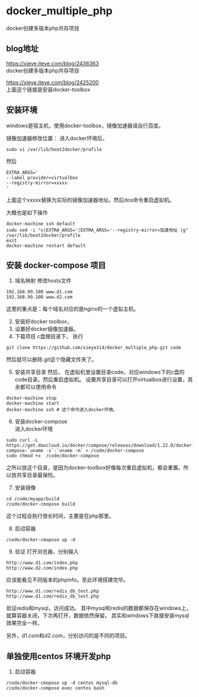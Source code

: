 # docker_multiple_php
docker创建多版本php共存项目

## blog地址

https://xieye.iteye.com/blog/2436363  
docker创建多版本php共存项目

https://xieye.iteye.com/blog/2425200  
上面这个链接是安装docker-toolbox

## 安装环境
windows是宿主机，使用docker-toolbox，镜像加速器请自行百度。

镜像加速器修改位置：
进入docker环境后，

    sudo vi /var/lib/boot2docker/profile

然后

    EXTRA_ARGS='
    --label provider=virtualbox
    --registry-mirror=xxxxx
    '

上面这个xxxxx替换为实际的镜像加速器地址。然后dos命令重启虚拟机。

大概也是如下操作

    docker-machine ssh default 
    sudo sed -i "s|EXTRA_ARGS='|EXTRA_ARGS='--registry-mirror=加速地址 |g" /var/lib/boot2docker/profile 
    exit 
    docker-machine restart default


## 安装 docker-compose 项目
1. 域名映射
修改hosts文件
~~~
192.168.99.100 www.d1.com
192.168.99.100 www.d2.com
~~~
这里的重点是：每个域名对应的是nginx的一个虚拟主机。

2. 安装好docker toolbox，
3. 设置好docker镜像加速器。
4. 下载项目
c盘根目录下，
执行
~~~
git clone https://github.com/xieye114/docker_multiple_php.git code
~~~
然后就可以删除.git这个隐藏文件夹了。

5. 安装共享目录
然后，
   在虚拟机里设置目录code，对应windows下的c盘的code目录。然后重启虚拟机。
   设置共享目录可以打开virtualbox进行设置，其余都可以使用命令
~~~   
docker-machine stop
docker-machine start
docker-machine ssh # 这个命令进入docker环境。
~~~
 6. 安装docker-compose  
  进入docker环境
~~~
sudo curl -L https://get.daocloud.io/docker/compose/releases/download/1.22.0/docker-compose-`uname -s`-`uname -m` > /code/docker-compose
sudo chmod +x  /code/docker-compose
~~~
之所以放这个目录，是因为docker-toolbox好像每次重启虚拟机，都会重置。所以放共享目录最保险。

7. 安装镜像
~~~
cd /code/myapp/build
/code/docker-cmopose build
~~~
这个过程会执行很长时间，主要是在php那里。

8. 启动容器
~~~   
/code/docker-cmopose up -d
~~~
9. 验证
打开浏览器，分别输入
~~~
http://www.d1.com/index.php
http://www.d2.com/index.php
~~~
应该能看见不同版本的phpinfo。至此环境搭建完毕。
~~~
http://www.d1.com/redis_db_test.php
http://www.d1.com/redis_db_test.php
~~~
验证redis和mysql，访问成功。
其中mysql和redis的数据都保存在windows上，就算容器关闭，下次再打开，数据依然保留。
其实和windows下直接安装mysql效果完全一样。

另外，d1.com和d2.com，分别访问的是不同的项目。

## 单独使用centos 环境开发php

1. 启动容器
~~~
/code/docker-cmopose up -d centos mysql-db
/code/docker-compose exec centos bash
~~~








